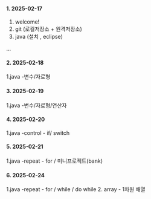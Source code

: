 #### 1. 2025-02-17
1. welcome!
2. git (로컬저장소 + 원격저장소)
3.  java (설치 , eclipse)

...
#### 2. 2025-02-18
1.java -변수/자료형

#### 3. 2025-02-19
1.java -변수/자료형/연산자

#### 4. 2025-02-20
1.java -control - if/ switch

#### 5. 2025-02-21
1.java -repeat - for / 미니프로젝트(bank)

#### 6. 2025-02-24
1.java -repeat - for / while / do while
2. array - 1차원 배열
